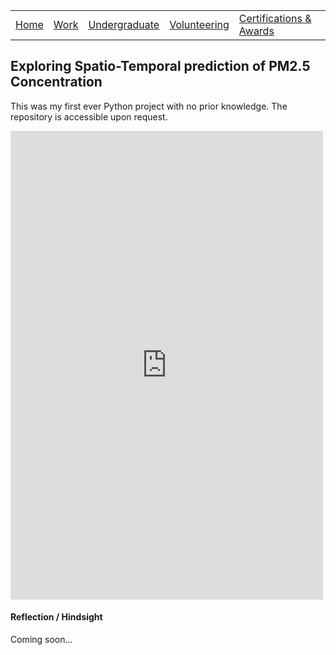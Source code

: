 |                           |                                     |                                   |                           |                           |
|:--------------------------|:------------------------------------|:----------------------------------|:--------------------------|:--------------------------|
| [Home](../)               | [Work](../professional/)            | [Undergraduate](../undergraduate/)| [Volunteering](../volunteering/)  | [Certifications & Awards](../certifications/)|

## Exploring Spatio-Temporal prediction of PM2.5 Concentration

This was my first ever Python project with no prior knowledge. The repository is accessible upon request.

<embed src="https://github.com/sherlynn-wong/sherlynn-wong.github.io/files/7095173/T11.-.Sher.Lynn.Wong.-.Poster.pdf" width="500" height="750" type="application/pdf">

#### Reflection / Hindsight

Coming soon...
